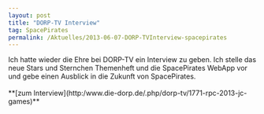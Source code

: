 ```yaml
---
layout: post
title: "DORP-TV Interview"
tag: SpacePirates
permalink: /Aktuelles/2013-06-07-DORP-TVInterview-spacepirates
---
```



<p>Ich hatte wieder die Ehre bei DORP-TV ein Interview zu geben. Ich stelle das neue Stars und Sternchen Themenheft und die SpacePirates WebApp vor und gebe einen Ausblick in die Zukunft von SpacePirates.<br/>
<br/>
**[zum Interview](http:/www.die-dorp.de/.php/dorp-tv/1771-rpc-2013-jc-games)**</p>

